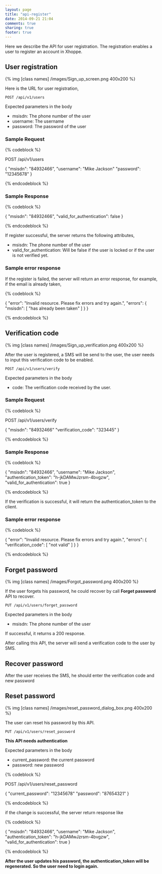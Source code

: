 ```yaml
---
layout: page
title: "api-register"
date: 2014-09-21 21:04
comments: true
sharing: true
footer: true
---
```


Here we describe the API for user registration. The registration enables a user to register an account in Xhoppe.

## User registration

{% img [class names] /images/Sign_up_screen.png 400x200 %}

Here is the URL for user registration,

`POST /api/v1/users`

Expected parameters in the body

- msisdn:  The phone number of the user
- username: The username
- password: The password of the user

### Sample Request

{% codeblock %}

POST /api/v1/users


{
  "msisdn": "84932466",
  "username": "Mike Jackson"
  "password": "12345678"
}

{% endcodeblock %}

### Sample Response
{% codeblock %}

{
  "msisdn": "84932466",
  "valid_for_authentication": false
}

{% endcodeblock %}

If register successful, the server returns the following attributes,

- msisdn: The phone number of the user
- valid_for_authentication: Will be false if the user is locked or if the user is not verified yet.

### Sample error response

If the register is failed, the server will return an error response, for example, if the email is already taken,

{% codeblock %}

{
  "error": "Invalid resource. Please fix errors and try again.",
  "errors": {
    "msisdn": [
      "has already been taken"
    ]
  }
}

{% endcodeblock %}

## Verification code

{% img [class names] /images/Sign_up_verification.png 400x200 %}

After the user is registered, a SMS will be send to the user, the user needs to input this verification code to be enabled.

`POST /api/v1/users/verify`

Expected parameters in the body

- code:  The verification code received by the user.

### Sample Request

{% codeblock %}

POST /api/v1/users/verify

{
  "msisdn": "84932466"
  "verification_code": "323445"
}

{% endcodeblock %}

### Sample Response
{% codeblock %}

{
  "msisdn": "84932466",
  "username": "Mike Jackson",
  "authentication_token": "h-jkDAMwJzrsm-4bvgzw",
  "valid_for_authentication": true
}

{% endcodeblock %}

If the verification is successful, it will return the authentication_token to the client.

### Sample error response

{% codeblock %}

{
  "error": "Invalid resource. Please fix errors and try again.",
  "errors": {
    "verification_code": [
      "not valid"
    ]
}
}

{% endcodeblock %}


## Forget password

{% img [class names] /images/Forgot_password.png 400x200 %}

If the user forgets his password, he could recover by call **Forget password** API to recover. 


`PUT /api/v1/users/forget_password`

Expected parameters in the body

- msisdn:  The phone number of the user

If successful, it returns a 200 response.

After calling this API, the server will send a verification code to the user by SMS.

## Recover password

After the user receives the SMS, he should enter the verification code and new password

## Reset password

{% img [class names] /images/reset_password_dialog_box.png 400x200 %}

The user can reset his password by this API.

`PUT /api/v1/users/reset_password`

**This API needs authentication**

Expected parameters in the body
- current_password: the current password
- password: new password

{% codeblock %}

POST /api/v1/users/reset_password

{
  "current_password": "12345678"
  "password": "87654321"
}

{% endcodeblock %}

if the change is successful, the server return response like

{% codeblock %}

{
  "msisdn": "84932466",
  "username": "Mike Jackson",
  "authentication_token": "h-jkDAMwJzrsm-4bvgzw",
  "valid_for_authentication": true
}

{% endcodeblock %}

**After the user updates his password, the authentication_token will be regenerated. So the user need to login again.**




